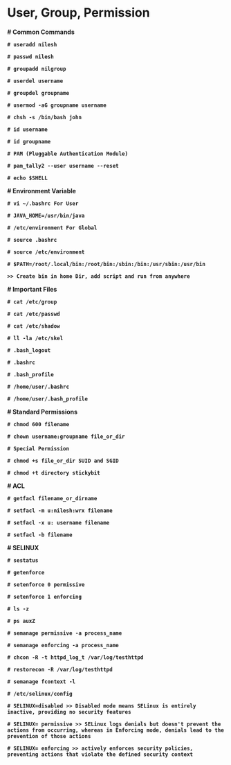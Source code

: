 # User, Group, Permission

**# Common Commands**

**`# useradd nilesh`**

**`# passwd nilesh`**

**`# groupadd nilgroup`**

**`# userdel username`**

**`# groupdel groupname`**

**`# usermod -aG groupname username`**

**`# chsh -s /bin/bash john`**

**`# id username`**

**`# id groupname`**

**`# PAM (Pluggable Authentication Module)`**

**`# pam_tally2 --user username --reset`**

**`# echo $SHELL`**

**# Environment Variable**

**`# vi ~/.bashrc For User`**

**`# JAVA_HOME=/usr/bin/java`**

**`# /etc/environment For Global`**

**`# source .bashrc`**

**`# source /etc/environment`**

**`# $PATH=/root/.local/bin:/root/bin:/sbin:/bin:/usr/sbin:/usr/bin`**

**`>> Create bin in home Dir, add script and run from anywhere`**

**# Important Files**

**`# cat /etc/group`**

**`# cat /etc/passwd`**

**`# cat /etc/shadow`**

**`# ll -la /etc/skel`**

**`# .bash_logout`**

**`# .bashrc`**

**`# .bash_profile`**

**`# /home/user/.bashrc`**

**`# /home/user/.bash_profile`**

**# Standard Permissions**

**`# chmod 600 filename`**

**`# chown username:groupname file_or_dir`**

**`# Special Permission`**

**`# chmod +s file_or_dir SUID and SGID`**

**`# chmod +t directory stickybit`**

**# ACL**

**`# getfacl filename_or_dirname`**

**`# setfacl -m u:nilesh:wrx filename`**

**`# setfacl -x u: username filename`**

**`# setfacl -b filename`**

**# SELINUX**

**`# sestatus`**

**`# getenforce`**

**`# setenforce 0 permissive`**

**`# setenforce 1 enforcing`**

**`# ls -z`**

**`# ps auxZ`**

**`# semanage permissive -a process_name`**

**`# semanage enforcing -a process_name`**

**`# chcon -R -t httpd_log_t /var/log/testhttpd`**

**`# restorecon -R /var/log/testhttpd`**

**`# semanage fcontext -l`**

**`# /etc/selinux/config`**

**`# SELINUX=disabled >> Disabled mode means SELinux is entirely inactive, providing no security features`**

**`# SELINUX= permissive >> SELinux logs denials but doesn't prevent the actions from occurring, whereas in Enforcing mode, denials lead to the prevention of those actions`**

**`# SELINUX= enforcing >> actively enforces security policies, preventing actions that violate the defined security context`**